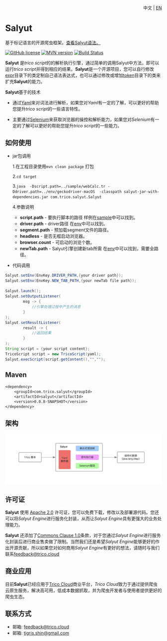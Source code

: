 <p align="right">中文 | <a href="README-EN.md">EN</a></p>

# Salyut

基于标记语言的开源爬虫框架。[查看Salyut语法。](https://www.trico.cloud/tricoDoc/overview/index.html)

[![GitHub license](https://img.shields.io/badge/license-Apache%202.0-blue)]()
[![MVN version](https://img.shields.io/badge/mvn-v0.0.8-blue)]()
[![Build Status](https://travis-ci.org/shenruisi/salyut.svg?branch=master)](https://travis-ci.org/shenruisi/salyut)

**Salyut** 是*trico script*的的解析执行引擎，通过简单的调用Salyut中方法，即可以运行*trico script*并得到相应的结果。**Salyut**是一个开源项目，您可以自行修改[expr]()目录下的类定制自己语法表达式，也可以通过修改或增加[token]()目录下的类来扩充**Salyut**的能力。

**Salyut**基于的技术

* 通过[Yaml]()来对词法进行解析，如果您对*Yaml*有一定的了解，可以更好的帮助您提升*trico script*的一些语言特性。

* 主要通过[Selenium]()来获取浏览器的操控和解析能力，如果您对*Selenium*有一定的了解可以更好的帮助您提升*trico script*的一些能力。

## 如何使用 ###
* jar包调用

	1.在工程目录使用`mvn clean package` 打包

	2.`cd target`

	3.`java  -Dscript.path=../sample/webCalc.tr -Ddriver.path=../env/geckodriver-macOS  -classpath salyut-jar-with-dependencies.jar com.trico.salyut.Salyut`

	4.参数说明
	* **script.path** - 要执行脚本的路径 样例在[sample](/sample)中可以找到。
	* **driver.path** - driver路径 在[env](/env)中可以找到。
	* **segment.path** - 预加载segment文件的路径。
	* **headless** - 是否无框启动浏览器。
	* **browser.count** - 可启动的浏览个数。
	* **newTab.path** - Salyut引擎创建新tab所需 在[env](/env)中可以找到，需要全路径。

* 代码调用

```java
Salyut.setEnv(EnvKey.DRIVER_PATH,{your driver path});
Salyut.setEnv(EnvKey.NEW_TAB_PATH,{your newTab file path});

Salyut.launch();
Salyut.setOutputListener(
        msg -> {
            //引擎处理过程中产生的消息
        }
);
Salyut.setResultListener(
        result -> {
            //返回结果
        }
);
String script = {your script content};
TricoScript script = new TricoScript(yaml);
Salyut.execScript(script.getContent(),"","");
```

## Maven ##
```mvn
<dependency>
    <groupId>com.trico.salyut</groupId>
    <artifactId>salyut</artifactId>
    <version>0.0.8-SNAPSHOT</version>
</dependency>
```

## 架构 ##

![](docs/architecture-cn.png)


## 许可证 ###
**Salyut** 使用 [Apache 2.0](https://www.apache.org/licenses/LICENSE-2.0) 许可证，您可以免费下载，修改以及部署源代码。您还可以将*Salyut Engine*进行服务化封装，从而让*Salyut Engine*具有更强大的业务处理能力。

**Salyut** 还添加了[Commons Clause 1.0]()条款，对于您通过*Salyut Engine*进行服务化封装后进行商业售卖做了限制。当然我们还是希望*Salyut Engine*能够更好的作出开源贡献，所以如果您对如何商用*Salyut Engine*有更好的想法，请随时与我们联系[feedback@trico.cloud]()

## 商业应用 ###
目前**Salyut**已经应用于[Trico Cloud](https://www.trico.cloud)商业平台，*Trico Cloud*致力于通过提供爬虫云原生服务，解决高可用，低成本数据抓取，并为爬虫开发者与使用者提供更好的爬虫生态。

## 联系方式 ###
* 邮箱: feedback@trico.cloud
* 邮箱: tigris.shin@gmail.com